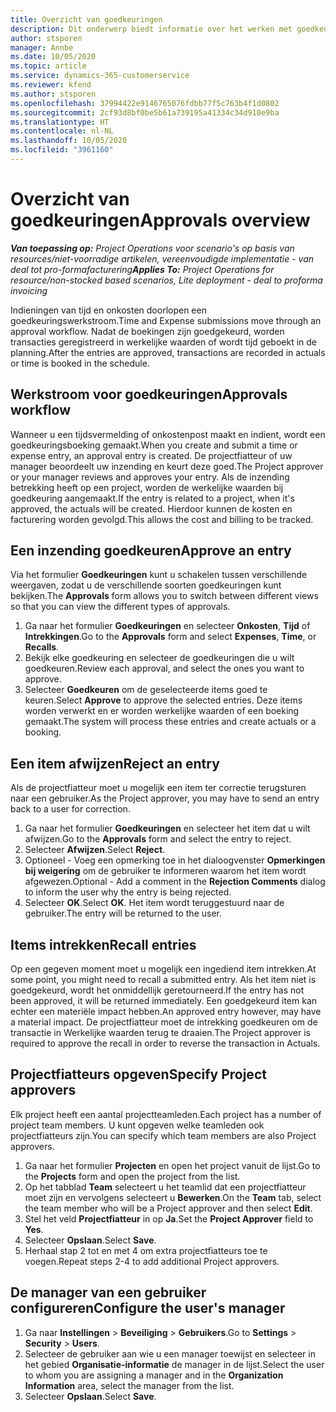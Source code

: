 ```yaml
---
title: Overzicht van goedkeuringen
description: Dit onderwerp biedt informatie over het werken met goedkeuringen in Project Operations.
author: stsporen
manager: Annbe
ms.date: 10/05/2020
ms.topic: article
ms.service: dynamics-365-customerservice
ms.reviewer: kfend
ms.author: stsporen
ms.openlocfilehash: 37994422e9146765076fdbb77f5c763b4f1d0802
ms.sourcegitcommit: 2cf93d8bf0be5b61a739195a41334c34d910e9ba
ms.translationtype: HT
ms.contentlocale: nl-NL
ms.lasthandoff: 10/05/2020
ms.locfileid: "3961160"
---
```

# <a name="approvals-overview"></a><span data-ttu-id="f2b5d-103">Overzicht van goedkeuringen</span><span class="sxs-lookup"><span data-stu-id="f2b5d-103">Approvals overview</span></span>

<span data-ttu-id="f2b5d-104">_**Van toepassing op:** Project Operations voor scenario's op basis van resources/niet-voorradige artikelen, vereenvoudigde implementatie - van deal tot pro-formafacturering_</span><span class="sxs-lookup"><span data-stu-id="f2b5d-104">_**Applies To:** Project Operations for resource/non-stocked based scenarios, Lite deployment - deal to proforma invoicing_</span></span>

<span data-ttu-id="f2b5d-105">Indieningen van tijd en onkosten doorlopen een goedkeuringswerkstroom.</span><span class="sxs-lookup"><span data-stu-id="f2b5d-105">Time and Expense submissions move through an approval workflow.</span></span> <span data-ttu-id="f2b5d-106">Nadat de boekingen zijn goedgekeurd, worden transacties geregistreerd in werkelijke waarden of wordt tijd geboekt in de planning.</span><span class="sxs-lookup"><span data-stu-id="f2b5d-106">After the entries are approved, transactions are recorded in actuals or time is booked in the schedule.</span></span>

## <a name="approvals-workflow"></a><span data-ttu-id="f2b5d-107">Werkstroom voor goedkeuringen</span><span class="sxs-lookup"><span data-stu-id="f2b5d-107">Approvals workflow</span></span>
<span data-ttu-id="f2b5d-108">Wanneer u een tijdsvermelding of onkostenpost maakt en indient, wordt een goedkeuringsboeking gemaakt.</span><span class="sxs-lookup"><span data-stu-id="f2b5d-108">When you create and submit a time or expense entry, an approval entry is created.</span></span> <span data-ttu-id="f2b5d-109">De projectfiatteur of uw manager beoordeelt uw inzending en keurt deze goed.</span><span class="sxs-lookup"><span data-stu-id="f2b5d-109">The Project approver or your manager reviews and approves your entry.</span></span> <span data-ttu-id="f2b5d-110">Als de inzending betrekking heeft op een project, worden de werkelijke waarden bij goedkeuring aangemaakt.</span><span class="sxs-lookup"><span data-stu-id="f2b5d-110">If the entry is related to a project, when it's approved, the actuals will be created.</span></span> <span data-ttu-id="f2b5d-111">Hierdoor kunnen de kosten en facturering worden gevolgd.</span><span class="sxs-lookup"><span data-stu-id="f2b5d-111">This allows the cost and billing to be tracked.</span></span> 

## <a name="approve-an-entry"></a><span data-ttu-id="f2b5d-112">Een inzending goedkeuren</span><span class="sxs-lookup"><span data-stu-id="f2b5d-112">Approve an entry</span></span>
<span data-ttu-id="f2b5d-113">Via het formulier **Goedkeuringen** kunt u schakelen tussen verschillende weergaven, zodat u de verschillende soorten goedkeuringen kunt bekijken.</span><span class="sxs-lookup"><span data-stu-id="f2b5d-113">The **Approvals** form allows you to switch between different views so that you can view the different types of approvals.</span></span>
  
1. <span data-ttu-id="f2b5d-114">Ga naar het formulier **Goedkeuringen** en selecteer **Onkosten**, **Tijd** of **Intrekkingen**.</span><span class="sxs-lookup"><span data-stu-id="f2b5d-114">Go to the **Approvals** form and select **Expenses**, **Time**, or **Recalls**.</span></span>
2. <span data-ttu-id="f2b5d-115">Bekijk elke goedkeuring en selecteer de goedkeuringen die u wilt goedkeuren.</span><span class="sxs-lookup"><span data-stu-id="f2b5d-115">Review each approval, and select the ones you want to approve.</span></span>
3. <span data-ttu-id="f2b5d-116">Selecteer **Goedkeuren** om de geselecteerde items goed te keuren.</span><span class="sxs-lookup"><span data-stu-id="f2b5d-116">Select **Approve** to approve the selected entries.</span></span>
<span data-ttu-id="f2b5d-117">Deze items worden verwerkt en er worden werkelijke waarden of een boeking gemaakt.</span><span class="sxs-lookup"><span data-stu-id="f2b5d-117">The system will process these entries and create actuals or a booking.</span></span>

## <a name="reject-an-entry"></a><span data-ttu-id="f2b5d-118">Een item afwijzen</span><span class="sxs-lookup"><span data-stu-id="f2b5d-118">Reject an entry</span></span>
<span data-ttu-id="f2b5d-119">Als de projectfiatteur moet u mogelijk een item ter correctie terugsturen naar een gebruiker.</span><span class="sxs-lookup"><span data-stu-id="f2b5d-119">As the Project approver, you may have to send an entry back to a user for correction.</span></span>
  
1. <span data-ttu-id="f2b5d-120">Ga naar het formulier **Goedkeuringen** en selecteer het item dat u wilt afwijzen.</span><span class="sxs-lookup"><span data-stu-id="f2b5d-120">Go to the **Approvals** form and select the entry to reject.</span></span> 
2. <span data-ttu-id="f2b5d-121">Selecteer **Afwijzen**.</span><span class="sxs-lookup"><span data-stu-id="f2b5d-121">Select **Reject**.</span></span>
3. <span data-ttu-id="f2b5d-122">Optioneel - Voeg een opmerking toe in het dialoogvenster **Opmerkingen bij weigering** om de gebruiker te informeren waarom het item wordt afgewezen.</span><span class="sxs-lookup"><span data-stu-id="f2b5d-122">Optional - Add a comment in the **Rejection Comments** dialog to inform the user why the entry is being rejected.</span></span>
4. <span data-ttu-id="f2b5d-123">Selecteer **OK**.</span><span class="sxs-lookup"><span data-stu-id="f2b5d-123">Select **OK**.</span></span> <span data-ttu-id="f2b5d-124">Het item wordt teruggestuurd naar de gebruiker.</span><span class="sxs-lookup"><span data-stu-id="f2b5d-124">The entry will be returned to the user.</span></span>
  
## <a name="recall-entries"></a><span data-ttu-id="f2b5d-125">Items intrekken</span><span class="sxs-lookup"><span data-stu-id="f2b5d-125">Recall entries</span></span>
<span data-ttu-id="f2b5d-126">Op een gegeven moment moet u mogelijk een ingediend item intrekken.</span><span class="sxs-lookup"><span data-stu-id="f2b5d-126">At some point, you might need to recall a submitted entry.</span></span> <span data-ttu-id="f2b5d-127">Als het item niet is goedgekeurd, wordt het onmiddellijk geretourneerd.</span><span class="sxs-lookup"><span data-stu-id="f2b5d-127">If the entry has not been approved, it will be returned immediately.</span></span> <span data-ttu-id="f2b5d-128">Een goedgekeurd item kan echter een materiële impact hebben.</span><span class="sxs-lookup"><span data-stu-id="f2b5d-128">An approved entry however, may have a material impact.</span></span> <span data-ttu-id="f2b5d-129">De projectfiatteur moet de intrekking goedkeuren om de transactie in Werkelijke waarden terug te draaien.</span><span class="sxs-lookup"><span data-stu-id="f2b5d-129">The Project approver is required to approve the recall in order to reverse the transaction in Actuals.</span></span>

## <a name="specify-project-approvers"></a><span data-ttu-id="f2b5d-130">Projectfiatteurs opgeven</span><span class="sxs-lookup"><span data-stu-id="f2b5d-130">Specify Project approvers</span></span>
<span data-ttu-id="f2b5d-131">Elk project heeft een aantal projectteamleden.</span><span class="sxs-lookup"><span data-stu-id="f2b5d-131">Each project has a number of project team members.</span></span> <span data-ttu-id="f2b5d-132">U kunt opgeven welke teamleden ook projectfiatteurs zijn.</span><span class="sxs-lookup"><span data-stu-id="f2b5d-132">You can specify which team members are also Project approvers.</span></span>

1. <span data-ttu-id="f2b5d-133">Ga naar het formulier **Projecten** en open het project vanuit de lijst.</span><span class="sxs-lookup"><span data-stu-id="f2b5d-133">Go to the **Projects** form and open the project from the list.</span></span>
2. <span data-ttu-id="f2b5d-134">Op het tabblad **Team** selecteert u het teamlid dat een projectfiatteur moet zijn en vervolgens selecteert u **Bewerken**.</span><span class="sxs-lookup"><span data-stu-id="f2b5d-134">On the **Team** tab, select the team member who will be a Project approver and then select **Edit**.</span></span>
3. <span data-ttu-id="f2b5d-135">Stel het veld **Projectfiatteur** in op **Ja**.</span><span class="sxs-lookup"><span data-stu-id="f2b5d-135">Set the **Project Approver** field to **Yes**.</span></span>
4. <span data-ttu-id="f2b5d-136">Selecteer **Opslaan**.</span><span class="sxs-lookup"><span data-stu-id="f2b5d-136">Select **Save**.</span></span>
5. <span data-ttu-id="f2b5d-137">Herhaal stap 2 tot en met 4 om extra projectfiatteurs toe te voegen.</span><span class="sxs-lookup"><span data-stu-id="f2b5d-137">Repeat steps 2-4 to add additional Project approvers.</span></span>

## <a name="configure-the-users-manager"></a><span data-ttu-id="f2b5d-138">De manager van een gebruiker configureren</span><span class="sxs-lookup"><span data-stu-id="f2b5d-138">Configure the user's manager</span></span>

1. <span data-ttu-id="f2b5d-139">Ga naar **Instellingen** > **Beveiliging** > **Gebruikers**.</span><span class="sxs-lookup"><span data-stu-id="f2b5d-139">Go to **Settings** > **Security** > **Users**.</span></span>
2. <span data-ttu-id="f2b5d-140">Selecteer de gebruiker aan wie u een manager toewijst en selecteer in het gebied **Organisatie-informatie** de manager in de lijst.</span><span class="sxs-lookup"><span data-stu-id="f2b5d-140">Select the user to whom you are assigning a manager and in the **Organization Information** area, select the manager from the list.</span></span> 
3. <span data-ttu-id="f2b5d-141">Selecteer **Opslaan**.</span><span class="sxs-lookup"><span data-stu-id="f2b5d-141">Select **Save**.</span></span>


